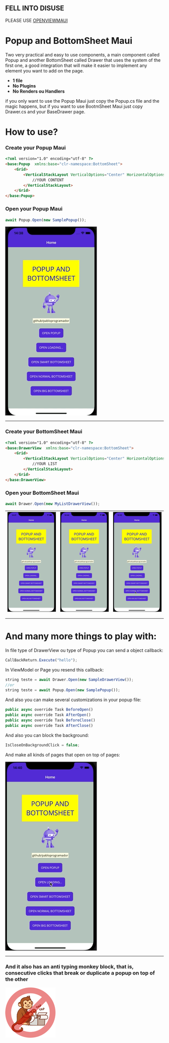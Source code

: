 ## FELL INTO DISUSE
PLEASE USE <a href='https://github.com/pabloprogramador/OpenViewMaui'>OPENVIEWMAUI</a>

# Popup and BottomSheet Maui

Two very practical and easy to use components, a main component called Popup and another BottomSheet called Drawer that uses the system of the first one, a good integration that will make it easier to implement any element you want to add on the page.
- **1 file**
- **No Plugins**
- **No Renders ou Handlers**

if you only want to use the Popup Maui just copy the Popup.cs file and the magic happens, but if you want to use BootmSheet Maui just copy Drawer.cs and your BaseDrawer page.


# How to use?

### Create your Popup Maui

```html
<?xml version="1.0" encoding="utf-8" ?>
<base:Popup  xmlns:base="clr-namespace:BottomSheet">
    <Grid>
        <VerticalStackLayout VerticalOptions="Center" HorizontalOptions="Center">
            //YOUR CONTENT
        </VerticalStackLayout>
    </Grid>
</base:Popup>
```
### Open your Popup Maui

```javascript
await Popup.Open(new SamplePopup());
```
<img src="https://raw.githubusercontent.com/pabloprogramador/BottomSheetMaui/main/Images/popup1.gif" height="600">

------------
### Create your BottomSheet Maui

```html
<?xml version="1.0" encoding="utf-8" ?>
<base:DrawerView  xmlns:base="clr-namespace:BottomSheet">
    <Grid>
        <VerticalStackLayout VerticalOptions="Center" HorizontalOptions="Center">
            //YOUR LIST
        </VerticalStackLayout>
    </Grid>
</base:DrawerView>
```
### Open your BottomSheet Maui

```javascript
await Drawer.Open(new MyListDrawerView());
```
|<img src="https://raw.githubusercontent.com/pabloprogramador/BottomSheetMaui/main/Images/popup3.gif" >|<img src="https://raw.githubusercontent.com/pabloprogramador/BottomSheetMaui/main/Images/popup6.gif" >|<img src="https://raw.githubusercontent.com/pabloprogramador/BottomSheetMaui/main/Images/popup5.gif" >|
|--|--|--|




------------
# And many more things to play with:

In file type of DrawerView ou type of Popup you can send a object callback:
```javascript
CallBackReturn.Execute("hello");
```
In ViewModel or Page you resend this callback:
```javascript
string teste = await Drawer.Open(new SampleDrawerView());
//or
string teste = await Popup.Open(new SamplePopup());
```
And also you can make several customizations in your popup file:

```javascript
public async override Task BeforeOpen()
public async override Task AfterOpen()
public async override Task BeforeClose()
public async override Task AfterClose()
```
And also you can block the background:
```javascript
IsCloseOnBackgroundClick = false;
```

And make all kinds of pages that open on top of pages:

<img src="https://raw.githubusercontent.com/pabloprogramador/BottomSheetMaui/main/Images/popup2.gif" height="600">

------------


### And it also has an anti typing monkey block, that is, consecutive clicks that break or duplicate a popup on top of the other

<img src="https://raw.githubusercontent.com/pabloprogramador/BottomSheetMaui/main/Images/monkey.png" height="160">

